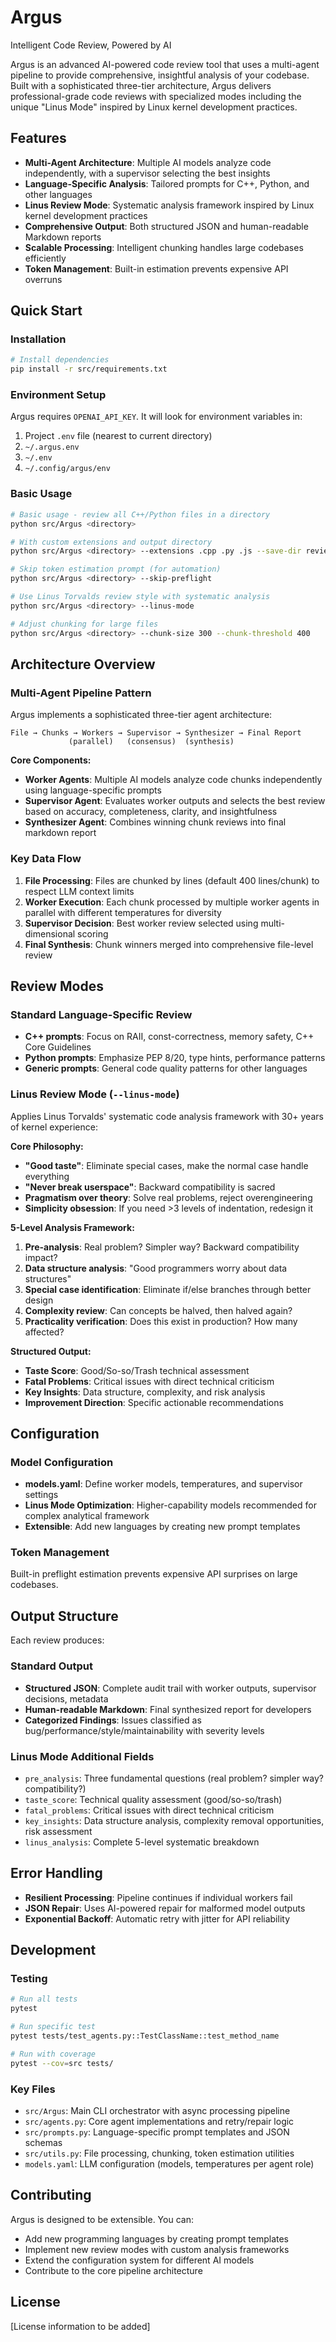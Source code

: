 # Argus
Intelligent Code Review, Powered by AI

Argus is an advanced AI-powered code review tool that uses a multi-agent pipeline to provide comprehensive, insightful analysis of your codebase. Built with a sophisticated three-tier architecture, Argus delivers professional-grade code reviews with specialized modes including the unique "Linus Mode" inspired by Linux kernel development practices.

## Features

- **Multi-Agent Architecture**: Multiple AI models analyze code independently, with a supervisor selecting the best insights
- **Language-Specific Analysis**: Tailored prompts for C++, Python, and other languages
- **Linus Review Mode**: Systematic analysis framework inspired by Linux kernel development practices
- **Comprehensive Output**: Both structured JSON and human-readable Markdown reports
- **Scalable Processing**: Intelligent chunking handles large codebases efficiently
- **Token Management**: Built-in estimation prevents expensive API overruns

## Quick Start

### Installation

```bash
# Install dependencies
pip install -r src/requirements.txt
```

### Environment Setup

Argus requires `OPENAI_API_KEY`. It will look for environment variables in:
1. Project `.env` file (nearest to current directory)
2. `~/.argus.env`
3. `~/.env` 
4. `~/.config/argus/env`

### Basic Usage

```bash
# Basic usage - review all C++/Python files in a directory
python src/Argus <directory>

# With custom extensions and output directory
python src/Argus <directory> --extensions .cpp .py .js --save-dir reviews

# Skip token estimation prompt (for automation)
python src/Argus <directory> --skip-preflight

# Use Linus Torvalds review style with systematic analysis
python src/Argus <directory> --linus-mode

# Adjust chunking for large files
python src/Argus <directory> --chunk-size 300 --chunk-threshold 400
```

## Architecture Overview

### Multi-Agent Pipeline Pattern

Argus implements a sophisticated three-tier agent architecture:

```
File → Chunks → Workers → Supervisor → Synthesizer → Final Report
             (parallel)   (consensus)  (synthesis)
```

**Core Components:**
- **Worker Agents**: Multiple AI models analyze code chunks independently using language-specific prompts
- **Supervisor Agent**: Evaluates worker outputs and selects the best review based on accuracy, completeness, clarity, and insightfulness  
- **Synthesizer Agent**: Combines winning chunk reviews into final markdown report

### Key Data Flow

1. **File Processing**: Files are chunked by lines (default 400 lines/chunk) to respect LLM context limits
2. **Worker Execution**: Each chunk processed by multiple worker agents in parallel with different temperatures for diversity
3. **Supervisor Decision**: Best worker review selected using multi-dimensional scoring
4. **Final Synthesis**: Chunk winners merged into comprehensive file-level review

## Review Modes

### Standard Language-Specific Review
- **C++ prompts**: Focus on RAII, const-correctness, memory safety, C++ Core Guidelines
- **Python prompts**: Emphasize PEP 8/20, type hints, performance patterns
- **Generic prompts**: General code quality patterns for other languages

### Linus Review Mode (`--linus-mode`)

Applies Linus Torvalds' systematic code analysis framework with 30+ years of kernel experience:

**Core Philosophy:**
- **"Good taste"**: Eliminate special cases, make the normal case handle everything
- **"Never break userspace"**: Backward compatibility is sacred
- **Pragmatism over theory**: Solve real problems, reject overengineering
- **Simplicity obsession**: If you need >3 levels of indentation, redesign it

**5-Level Analysis Framework:**
1. **Pre-analysis**: Real problem? Simpler way? Backward compatibility impact?
2. **Data structure analysis**: "Good programmers worry about data structures"
3. **Special case identification**: Eliminate if/else branches through better design
4. **Complexity review**: Can concepts be halved, then halved again?
5. **Practicality verification**: Does this exist in production? How many affected?

**Structured Output:**
- **Taste Score**: Good/So-so/Trash technical assessment
- **Fatal Problems**: Critical issues with direct technical criticism  
- **Key Insights**: Data structure, complexity, and risk analysis
- **Improvement Direction**: Specific actionable recommendations

## Configuration

### Model Configuration
- **models.yaml**: Define worker models, temperatures, and supervisor settings
- **Linus Mode Optimization**: Higher-capability models recommended for complex analytical framework
- **Extensible**: Add new languages by creating new prompt templates

### Token Management
Built-in preflight estimation prevents expensive API surprises on large codebases.

## Output Structure

Each review produces:

### Standard Output
- **Structured JSON**: Complete audit trail with worker outputs, supervisor decisions, metadata
- **Human-readable Markdown**: Final synthesized report for developers
- **Categorized Findings**: Issues classified as bug/performance/style/maintainability with severity levels

### Linus Mode Additional Fields
- `pre_analysis`: Three fundamental questions (real problem? simpler way? compatibility?)
- `taste_score`: Technical quality assessment (good/so-so/trash)
- `fatal_problems`: Critical issues with direct technical criticism
- `key_insights`: Data structure analysis, complexity removal opportunities, risk assessment
- `linus_analysis`: Complete 5-level systematic breakdown

## Error Handling

- **Resilient Processing**: Pipeline continues if individual workers fail
- **JSON Repair**: Uses AI-powered repair for malformed model outputs
- **Exponential Backoff**: Automatic retry with jitter for API reliability

## Development

### Testing

```bash
# Run all tests
pytest

# Run specific test
pytest tests/test_agents.py::TestClassName::test_method_name

# Run with coverage
pytest --cov=src tests/
```

### Key Files

- `src/Argus`: Main CLI orchestrator with async processing pipeline
- `src/agents.py`: Core agent implementations and retry/repair logic  
- `src/prompts.py`: Language-specific prompt templates and JSON schemas
- `src/utils.py`: File processing, chunking, token estimation utilities
- `models.yaml`: LLM configuration (models, temperatures per agent role)

## Contributing

Argus is designed to be extensible. You can:
- Add new programming languages by creating prompt templates
- Implement new review modes with custom analysis frameworks
- Extend the configuration system for different AI models
- Contribute to the core pipeline architecture

## License

[License information to be added]